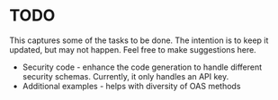 # TODO

This captures some of the tasks to be done. The intention is to keep it updated, but may not happen. Feel free to make suggestions here.


* Security code - enhance the code generation to handle different security schemas. Currently, it only handles an API key.
* Additional examples - helps with diversity of OAS methods
